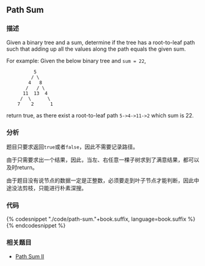 ## Path Sum


### 描述

Given a binary tree and a sum, determine if the tree has a root-to-leaf path such that adding up all the values along the path equals the given sum.

For example:
Given the below binary tree and `sum = 22`,

```
          5
         / \
        4   8
       /   / \
      11  13  4
     /  \      \
    7    2      1
```

return true, as there exist a root-to-leaf path `5->4->11->2` which sum is 22.


### 分析

题目只要求返回`true`或者`false`，因此不需要记录路径。

由于只需要求出一个结果，因此，当左、右任意一棵子树求到了满意结果，都可以及时return。

由于题目没有说节点的数据一定是正整数，必须要走到叶子节点才能判断，因此中途没法剪枝，只能进行朴素深搜。

### 代码


{% codesnippet "./code/path-sum."+book.suffix, language=book.suffix %}{% endcodesnippet %}


### 相关题目


* [Path Sum II](path-sum-ii.md)
